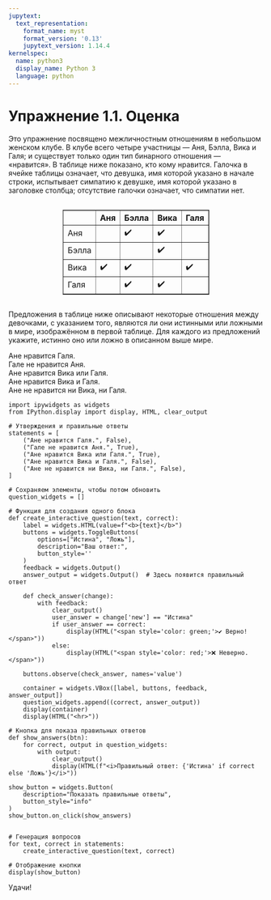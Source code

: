 ```yaml
---
jupytext:
  text_representation:
    format_name: myst
    format_version: '0.13'
    jupytext_version: 1.14.4
kernelspec:
  name: python3
  display_name: Python 3
  language: python
---
```


# Упражнение 1.1. Оценка

Это упражнение посвящено межличностным отношениям в небольшом женском клубе. В клубе всего четыре участницы — Аня, Бэлла, Вика и Галя; и существует только один тип бинарного отношения — «нравится». В таблице ниже показано, кто кому нравится. Галочка в ячейке таблицы означает, что девушка, имя которой указано в начале строки, испытывает симпатию к девушке, имя которой указано в заголовке столбца; отсутствие галочки означает, что симпатии нет.

<div style="text-align: center;">
  <div style="display: inline-block;">
    <table border="1" cellpadding="5" cellspacing="0" style="border-collapse: collapse;">
      <thead>
        <tr>
          <th></th>
          <th>Аня</th>
          <th>Бэлла</th>
          <th>Вика</th>
          <th>Галя</th>
        </tr>
      </thead>
      <tbody>
        <tr>
          <td>Аня</td>
          <td></td>
          <td>✔️</td>
          <td>✔️</td>
          <td></td>
        </tr>
        <tr>
          <td>Бэлла</td>
          <td></td>
          <td></td>
          <td>✔️</td>
          <td></td>
        </tr>
        <tr>
          <td>Вика</td>
          <td>✔️</td>
          <td>✔️</td>
          <td></td>
          <td>✔️</td>
        </tr>
        <tr>
          <td>Галя</td>
          <td></td>
          <td>✔️</td>
          <td>✔️</td>
          <td></td>
        </tr>
      </tbody>
    </table>
  </div>
</div>

Предложения в таблице ниже описывают некоторые отношения между девочками, с указанием того, являются ли они истинными или ложными в мире, изображённом в первой таблице. Для каждого из предложений укажите, истинно оно или ложно в описанном выше мире.

Ане нравится Галя.  
Гале не нравится Аня.  
Ане нравится Вика или Галя.  
Ане нравится Вика и Галя.  
Ане не нравится ни Вика, ни Галя. 

```{code-cell} python3
import ipywidgets as widgets
from IPython.display import display, HTML, clear_output

# Утверждения и правильные ответы
statements = [
    ("Ане нравится Галя.", False),
    ("Гале не нравится Аня.", True),
    ("Ане нравится Вика или Галя.", True),
    ("Ане нравится Вика и Галя.", False),
    ("Ане не нравится ни Вика, ни Галя.", False),
]

# Сохраняем элементы, чтобы потом обновить
question_widgets = []

# Функция для создания одного блока
def create_interactive_question(text, correct):
    label = widgets.HTML(value=f"<b>{text}</b>")
    buttons = widgets.ToggleButtons(
        options=["Истина", "Ложь"],
        description="Ваш ответ:",
        button_style=''
    )
    feedback = widgets.Output()
    answer_output = widgets.Output()  # Здесь появится правильный ответ

    def check_answer(change):
        with feedback:
            clear_output()
            user_answer = change['new'] == "Истина"
            if user_answer == correct:
                display(HTML("<span style='color: green;'>✔️ Верно!</span>"))
            else:
                display(HTML("<span style='color: red;'>❌ Неверно.</span>"))

    buttons.observe(check_answer, names='value')
    
    container = widgets.VBox([label, buttons, feedback, answer_output])
    question_widgets.append((correct, answer_output))
    display(container)
    display(HTML("<hr>"))

# Кнопка для показа правильных ответов
def show_answers(btn):
    for correct, output in question_widgets:
        with output:
            clear_output()
            display(HTML(f"<i>Правильный ответ: {'Истина' if correct else 'Ложь'}</i>"))

show_button = widgets.Button(
    description="Показать правильные ответы",
    button_style="info"
)
show_button.on_click(show_answers)


# Генерация вопросов
for text, correct in statements:
    create_interactive_question(text, correct)

# Отображение кнопки
display(show_button)
```



Удачи!

